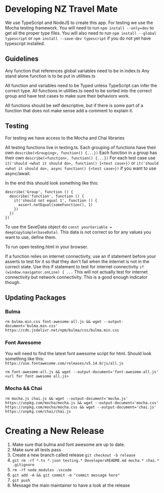 # Developing NZ Travel Mate

We use TypeScript and NodeJS to create this app.
For testing we use the Mocha testing framework.
You will need to run `npm install --only=dev` to get all the proper type files.
You will also need to run `npm install --global typescript` or `npm install --save-dev typescript` if you do not yet have typescript installed.

## Guidelines

Any function that references global variables need to be in index.ts
Any stand alone function is to be put in utilities.ts

All function and variables need to be Typed unless TypeScript can infer the correct type.
All functions in utilities.ts need to be sorted into the correct group and have test cases to make sure their behaviors work.

All functions should be self descriptive, but if there is some part of a function that does not make sense add a comment to explain it.

## Testing

For testing we have access to the Mocha and Chai libraries

All testing functions live in testing.ts.
Each grouping of functions have their own `describe(<Grouping>, function() {...})`
Each function in a group has their own `describe(<function>, function() {...})`
For each test case use `it('should <what it should do>, function() {<test case>})`
or `it('should <what it should do>, async function() {<test case>})` if you want to use async/await.

In the end this should look something like this: 
```
describe('Group', function () {
  describe('function', function () {
    it('should not equal 1', function () {
      assert.notEqual(someFunction(), 1)
    })
  })
})
```

To use the SaveData object do `const yourVariable = deepCopySimple(baseData)`.
This data is not correct so for any values you want to use, define them.

To run open testing.html in your browser.


If a function relies on internet connectivity, use an if statement before your asserts to test for it so that they don't fail when the internet is not in the correct state.
Use this if statement to test for internet connectivity `if (window.navigator.onLine) { ...`
This will not actually test for internet connectivity but network connectivity. This is a good enough indicator though.


## Updating Packages
### Bulma 
```
rm bulma.min.css font-awesome-all.js && wget --output-document='bulma.min.css' https://cdn.jsdelivr.net/npm/bulma/css/bulma.min.css
```

### Font Awesome
You will need to find the latest font awesome script for html. Should look something like this:
`https://use.fontawesome.com/releases/v5.14.0/js/all.js`

```
rm font-awesome-all.js && wget --output-document='font-awesome-all.js' <url for font awesome all.js>
```

### Mocha && Chai
```
rm mocha.js chai.js && wget --output-document='mocha.js' https://unpkg.com/mocha/mocha.js && wget --output-document='mocha.css' https://unpkg.com/mocha/mocha.css && wget --output-document='chai.js' https://unpkg.com/chai/chai.js
```

# Creating a New Release

1. Make sure that bulma and font awesome are up to date.
1. Make sure all tests pass
1. Create a new branch called release `git checkout -b release`
1. `git rm -rf *.ts *.json testing.* DevelopersREADME.md mocha.* chai.* .gitignore`
1. `rm -rf node_modules .vscode`
1. `git add -A && git commit -m "commit message here"`
1. `git push`
1. Message the main maintainer to have a look at the release